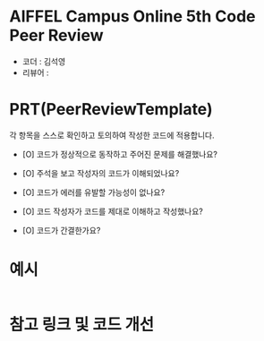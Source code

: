 # AIFFEL Campus Online 5th Code Peer Review
- 코더 : 김석영
- 리뷰어 : 


# PRT(PeerReviewTemplate) 
각 항목을 스스로 확인하고 토의하여 작성한 코드에 적용합니다.

- [O] 코드가 정상적으로 동작하고 주어진 문제를 해결했나요?
  > 
- [O] 주석을 보고 작성자의 코드가 이해되었나요?
  > 
- [O] 코드가 에러를 유발할 가능성이 없나요?
  > 
- [O] 코드 작성자가 코드를 제대로 이해하고 작성했나요?
  >
- [O] 코드가 간결한가요?
  > 

# 예시
```python

```

# 참고 링크 및 코드 개선

```python

```
